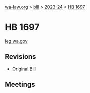 [wa-law.org](/) > [bill](/bill/) > [2023-24](/bill/2023-24/) > [HB 1697](/bill/2023-24/hb/1697/)

# HB 1697
[leg.wa.gov](https://app.leg.wa.gov/billsummary?BillNumber=1697&Year=2023&Initiative=false)

## Revisions
* [Original Bill](1/)

## Meetings